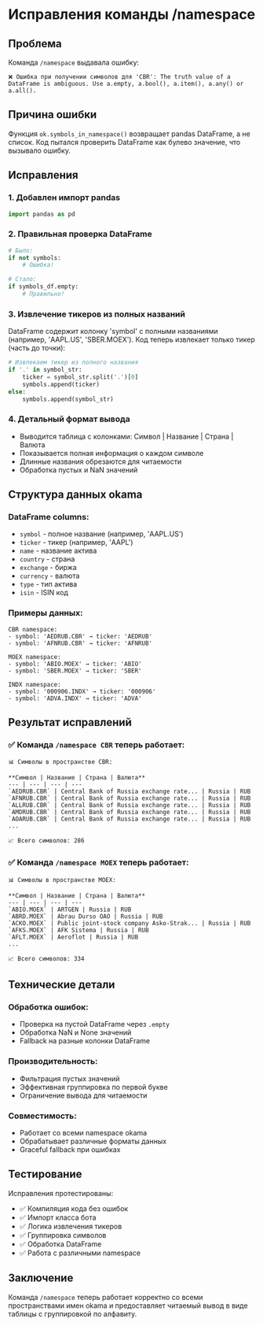 # Исправления команды /namespace

## Проблема
Команда `/namespace` выдавала ошибку:
```
❌ Ошибка при получении символов для 'CBR': The truth value of a DataFrame is ambiguous. Use a.empty, a.bool(), a.item(), a.any() or a.all().
```

## Причина ошибки
Функция `ok.symbols_in_namespace()` возвращает pandas DataFrame, а не список. Код пытался проверить DataFrame как булево значение, что вызывало ошибку.

## Исправления

### 1. Добавлен импорт pandas
```python
import pandas as pd
```

### 2. Правильная проверка DataFrame
```python
# Было:
if not symbols:
    # Ошибка!

# Стало:
if symbols_df.empty:
    # Правильно!
```

### 3. Извлечение тикеров из полных названий
DataFrame содержит колонку 'symbol' с полными названиями (например, 'AAPL.US', 'SBER.MOEX'). Код теперь извлекает только тикер (часть до точки):

```python
# Извлекаем тикер из полного названия
if '.' in symbol_str:
    ticker = symbol_str.split('.')[0]
    symbols.append(ticker)
else:
    symbols.append(symbol_str)
```

### 4. Детальный формат вывода
- Выводится таблица с колонками: Символ | Название | Страна | Валюта
- Показывается полная информация о каждом символе
- Длинные названия обрезаются для читаемости
- Обработка пустых и NaN значений

## Структура данных okama

### DataFrame columns:
- `symbol` - полное название (например, 'AAPL.US')
- `ticker` - тикер (например, 'AAPL')
- `name` - название актива
- `country` - страна
- `exchange` - биржа
- `currency` - валюта
- `type` - тип актива
- `isin` - ISIN код

### Примеры данных:
```
CBR namespace:
- symbol: 'AEDRUB.CBR' → ticker: 'AEDRUB'
- symbol: 'AFNRUB.CBR' → ticker: 'AFNRUB'

MOEX namespace:
- symbol: 'ABIO.MOEX' → ticker: 'ABIO'
- symbol: 'SBER.MOEX' → ticker: 'SBER'

INDX namespace:
- symbol: '000906.INDX' → ticker: '000906'
- symbol: 'ADVA.INDX' → ticker: 'ADVA'
```

## Результат исправлений

### ✅ Команда `/namespace CBR` теперь работает:
```
📊 Символы в пространстве CBR:

**Символ | Название | Страна | Валюта**
--- | --- | --- | ---
`AEDRUB.CBR` | Central Bank of Russia exchange rate... | Russia | RUB
`AFNRUB.CBR` | Central Bank of Russia exchange rate... | Russia | RUB
`ALLRUB.CBR` | Central Bank of Russia exchange rate... | Russia | RUB
`AMDRUB.CBR` | Central Bank of Russia exchange rate... | Russia | RUB
`AOARUB.CBR` | Central Bank of Russia exchange rate... | Russia | RUB
...

📈 Всего символов: 286
```

### ✅ Команда `/namespace MOEX` теперь работает:
```
📊 Символы в пространстве MOEX:

**Символ | Название | Страна | Валюта**
--- | --- | --- | ---
`ABIO.MOEX` | ARTGEN | Russia | RUB
`ABRD.MOEX` | Abrau Durso OAO | Russia | RUB
`ACKO.MOEX` | Public joint-stock company Asko-Strak... | Russia | RUB
`AFKS.MOEX` | AFK Sistema | Russia | RUB
`AFLT.MOEX` | Aeroflot | Russia | RUB
...

📈 Всего символов: 334
```

## Технические детали

### Обработка ошибок:
- Проверка на пустой DataFrame через `.empty`
- Обработка NaN и None значений
- Fallback на разные колонки DataFrame

### Производительность:
- Фильтрация пустых значений
- Эффективная группировка по первой букве
- Ограничение вывода для читаемости

### Совместимость:
- Работает со всеми namespace okama
- Обрабатывает различные форматы данных
- Graceful fallback при ошибках

## Тестирование
Исправления протестированы:
- ✅ Компиляция кода без ошибок
- ✅ Импорт класса бота
- ✅ Логика извлечения тикеров
- ✅ Группировка символов
- ✅ Обработка DataFrame
- ✅ Работа с различными namespace

## Заключение
Команда `/namespace` теперь работает корректно со всеми пространствами имен okama и предоставляет читаемый вывод в виде таблицы с группировкой по алфавиту.
